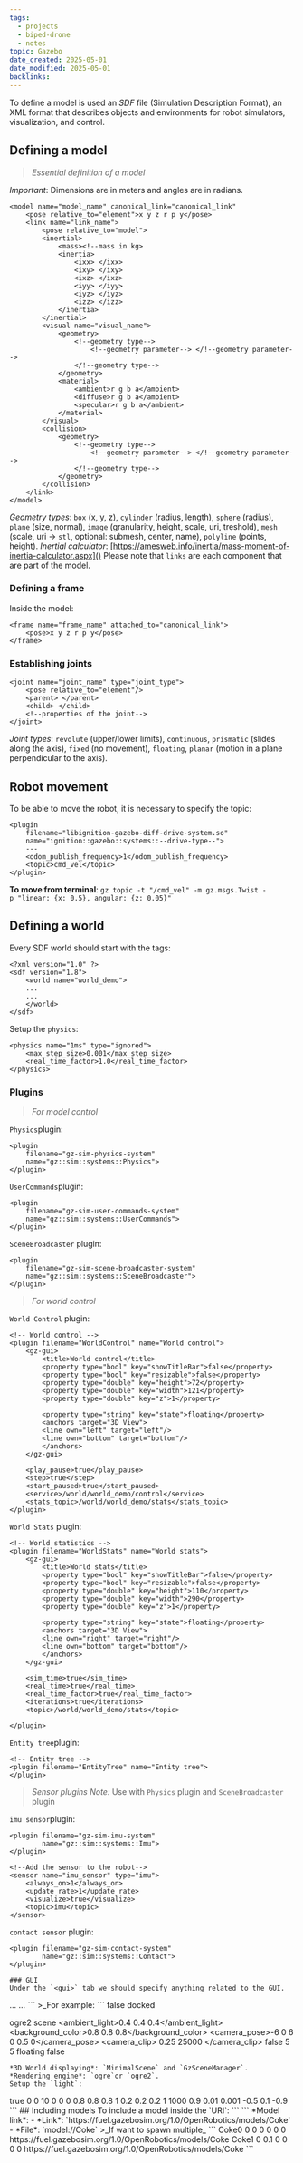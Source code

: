 ```yaml
---
tags:
  - projects
  - biped-drone
  - notes
topic: Gazebo
date_created: 2025-05-01
date_modified: 2025-05-01
backlinks:
---
```

To define a model is used an *SDF* file (Simulation Description Format), an XML format that describes objects and environments for robot simulators, visualization, and control.
## Defining a model
>_Essential definition of a model_

*Important*: Dimensions are in meters and angles are in radians.
```
<model name="model_name" canonical_link="canonical_link"
	<pose relative_to="element">x y z r p y</pose>
	<link name="link_name">
		<pose relative_to="model">
		<inertial>
			<mass><!--mass in kg>
			<inertia>
				<ixx> </ixx>
				<ixy> </ixy>
				<ixz> </ixz>
				<iyy> </iyy>
				<iyz> </iyz>
				<izz> </izz>
			</inertia>
		</inertial>
		<visual name="visual_name">
			<geometry>
				<!--geometry type-->
					<!--geometry parameter--> </!--geometry parameter-->
				</!--geometry type-->
			</geometry>
			<material>
				<ambient>r g b a</ambient>
				<diffuse>r g b a</ambient>
				<specular>r g b a</ambient>
			</material>
		</visual>
		<collision>
			<geometry>
				<!--geometry type-->
					<!--geometry parameter--> </!--geometry parameter-->
				</!--geometry type-->
			</geometry>
		</collision>
	</link>
</model>
```

*Geometry types*: `box` (x, y, z), `cylinder` (radius, length), `sphere` (radius), `plane` (size, normal), `image` (granularity, height, scale, uri, treshold), `mesh` (scale, uri $\rightarrow$ `stl`, optional: submesh, center, name),  `polyline` (points, height).
*Inertial calculator*: [https://amesweb.info/inertia/mass-moment-of-inertia-calculator.aspx]()
Please note that `links` are each component that are part of the model.
### Defining a frame
Inside the model:
```
<frame name="frame_name" attached_to="canonical_link">
	<pose>x y z r p y</pose>
</frame>
```
### Establishing joints
```
<joint name="joint_name" type="joint_type">
	<pose relative_to="element"/>
	<parent> </parent>
	<child> </child>
	<!--properties of the joint-->
</joint>
```

*Joint types*: `revolute` (upper/lower limits), `continuous`, `prismatic` (slides along the axis), `fixed` (no movement), `floating`, `planar` (motion in a plane perpendicular to the axis).
## Robot movement
To be able to move the robot, it is necessary to specify the topic:
```
<plugin
    filename="libignition-gazebo-diff-drive-system.so"
    name="ignition::gazebo::systems::--drive-type--">
    ---
    <odom_publish_frequency>1</odom_publish_frequency>
    <topic>cmd_vel</topic>
</plugin>
```
**To move from terminal**: `gz topic -t "/cmd_vel" -m gz.msgs.Twist -p "linear: {x: 0.5}, angular: {z: 0.05}"`
## Defining a world
Every SDF world should start with the tags:
```
<?xml version="1.0" ?>
<sdf version="1.8">
    <world name="world_demo">
    ...
    ...
    </world>
</sdf>
```
Setup the `physics`:

```
<physics name="1ms" type="ignored">
    <max_step_size>0.001</max_step_size>
    <real_time_factor>1.0</real_time_factor>
</physics>
```
### Plugins
>_For model control_

`Physics`plugin:
```
<plugin
    filename="gz-sim-physics-system"
    name="gz::sim::systems::Physics">
</plugin>
```
`UserCommands`plugin:
```
<plugin
    filename="gz-sim-user-commands-system"
    name="gz::sim::systems::UserCommands">
</plugin>
```
`SceneBroadcaster` plugin:
```
<plugin
    filename="gz-sim-scene-broadcaster-system"
    name="gz::sim::systems::SceneBroadcaster">
</plugin>
```
>_For world control_

`World Control` plugin:
```
<!-- World control -->
<plugin filename="WorldControl" name="World control">
    <gz-gui>
        <title>World control</title>
        <property type="bool" key="showTitleBar">false</property>
        <property type="bool" key="resizable">false</property>
        <property type="double" key="height">72</property>
        <property type="double" key="width">121</property>
        <property type="double" key="z">1</property>

        <property type="string" key="state">floating</property>
        <anchors target="3D View">
        <line own="left" target="left"/>
        <line own="bottom" target="bottom"/>
        </anchors>
    </gz-gui>

    <play_pause>true</play_pause>
    <step>true</step>
    <start_paused>true</start_paused>
    <service>/world/world_demo/control</service>
    <stats_topic>/world/world_demo/stats</stats_topic>
</plugin>
```
`World Stats` plugin:
```
<!-- World statistics -->
<plugin filename="WorldStats" name="World stats">
    <gz-gui>
        <title>World stats</title>
        <property type="bool" key="showTitleBar">false</property>
        <property type="bool" key="resizable">false</property>
        <property type="double" key="height">110</property>
        <property type="double" key="width">290</property>
        <property type="double" key="z">1</property>

        <property type="string" key="state">floating</property>
        <anchors target="3D View">
        <line own="right" target="right"/>
        <line own="bottom" target="bottom"/>
        </anchors>
    </gz-gui>

    <sim_time>true</sim_time>
    <real_time>true</real_time>
    <real_time_factor>true</real_time_factor>
    <iterations>true</iterations>
    <topic>/world/world_demo/stats</topic>

</plugin>
```
`Entity tree`plugin:
```
<!-- Entity tree -->
<plugin filename="EntityTree" name="Entity tree">
</plugin>
```
>_Sensor plugins_
>_Note:_ Use with `Physics` plugin and `SceneBroadcaster` plugin

`imu sensor`plugin:

```
<plugin filename="gz-sim-imu-system"
        name="gz::sim::systems::Imu">
</plugin>
```
```  
<!--Add the sensor to the robot-->
<sensor name="imu_sensor" type="imu">
    <always_on>1</always_on>
    <update_rate>1</update_rate>
    <visualize>true</visualize>
    <topic>imu</topic>
</sensor>
```
`contact sensor` plugin:
```
<plugin filename="gz-sim-contact-system"
        name="gz::sim::systems::Contact">
</plugin>
```
```
### GUI
Under the `<gui>` tab we should specify anything related to the GUI.
```
<gui fullscreen="0">
    ...
    ...
</gui>
```
>_For example:
```
<!-- 3D scene -->
<plugin filename="MinimalScene" name="3D View">
  <gz-gui>
    <title>3D View</title>
    <property type="bool" key="showTitleBar">false</property>
    <property type="string" key="state">docked</property>
  </gz-gui>

  <engine>ogre2</engine>
  <scene>scene</scene>
  <ambient_light>0.4 0.4 0.4</ambient_light>
  <background_color>0.8 0.8 0.8</background_color>
  <camera_pose>-6 0 6 0 0.5 0</camera_pose>
  <camera_clip>
    <near>0.25</near>
    <far>25000</far>
  </camera_clip>
</plugin>
<plugin filename="GzSceneManager" name="Scene Manager">
  <gz-gui>
    <property key="resizable" type="bool">false</property>
    <property key="width" type="double">5</property>
    <property key="height" type="double">5</property>
    <property key="state" type="string">floating</property>
    <property key="showTitleBar" type="bool">false</property>
  </gz-gui>
</plugin>
```
*3D World displaying*: `MinimalScene` and `GzSceneManager`.
*Rendering engine*: `ogre`or `ogre2`.
Setup the `light`:
```
<light type="directional" name="sun">
    <cast_shadows>true</cast_shadows>
    <pose>0 0 10 0 0 0</pose>
    <diffuse>0.8 0.8 0.8 1</diffuse>
    <specular>0.2 0.2 0.2 1</specular>
    <attenuation>
        <range>1000</range>
        <constant>0.9</constant>
        <linear>0.01</linear>
        <quadratic>0.001</quadratic>
    </attenuation>
    <direction>-0.5 0.1 -0.9</direction>
</light>
```
## Including models
To include a model inside the `URI`:
```
<include>
    <uri>
    <!--link to the model-->
    </uri>
</include>
```
*Model link*: 
- *Link*: `https://fuel.gazebosim.org/1.0/OpenRobotics/models/Coke`
- *File*: `model://Coke`
>_If want to spawn multiple_
```
<include>
	<name>Coke0</name>
	<pose>0 0 0 0 0 0</pose>
	<uri>https://fuel.gazebosim.org/1.0/OpenRobotics/models/Coke</uri>
</include>
<include>
	<name>Coke1</name>
	<pose>0 0.1 0 0 0 0</pose>
	<uri>https://fuel.gazebosim.org/1.0/OpenRobotics/models/Coke</uri>
</include>
```

